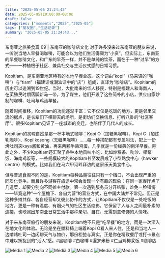 ```yaml
---
title: "2025-05-05 21:24:43"
date: 2025-05-05T10:00:00+08:00
draft: false
categories: ["moments","2025","2025-05"]
tags: ["朋友圈","生活记录"]
summary: "2025-05-05 21:24:43..."
---
```


东南亚之旅美食篇 09 | 东南亚的咖啡店文化
​
​对于许多没来过东南亚的朋友来说，一听说当地人早餐喝咖啡，可能会以为他们生活得颇为“小资”。但实际上，东南亚的早餐咖啡文化，和广东的早茶一样，并不是单纯的饮茶，而在于一种“过早”的方式——一种植根于社区、兼具社交与生活仪式感的日常习惯。

Kopitiam，是东南亚地区特有的本地早餐业态。这个词由“kopi”（马来语的“咖啡”）与“tiam”（福建话或潮汕话中的“店”）组成，直译为“咖啡店”。Kopitiam的历史可以追溯到19世纪。当时，大批南来的华人移民，特别是福建人和海南人，在英殖民时期落脚新马一带，为了谋生，他们开设了这些简朴的小店，供应自家炒制的咖啡、吐司与鸡蛋早餐。

随着时间推移，Kopitiam的功能逐渐丰富：它不仅仅是吃饭的地方，更是邻里交流的据点，是长辈们下棋聊天的场所，是街坊们交换信息、打听八卦的“社区客厅”。很多Kopitiam见证了一座城市的变迁，也陪伴了几代人的成长。

Kopitiam的灵魂自然是那一杯本地式咖啡：Kopi O（加糖黑咖啡）、Kopi C（加炼乳咖啡）、Kopi kosong（无糖黑咖啡）……每一种搭配都有专属叫法，配上一份烤吐司夹kaya酱和黄油，再来两颗半熟鸡蛋，几乎就是一份经典的南洋早餐。除此之外，不少Kopitiam还汇聚了各种本地风味小吃，比如炒粿条、叻沙、椰浆饭、海南鸡饭等，一些规模较大的Kopitiam甚至发展成了小型熟食中心（hawker centre）的模式。比如我们在马六甲河畔拜访的这家乐天美食中心。

但与普通食阁不同的是，Kopitiam每种品类往往只有一个档口，不会出现严重的同质化竞争。而且许多游客在旅途中常会发现一个有趣的现象：在同一家餐厅点了几道菜，却要分别向不同摊主付款。第一次遇到服务员分开结账，难免一脸错愕——毕竟这种“一个屋檐下、各自为营”的营业方式，在中国大陆并不常见。但正是这种多摊共存、各自经营却又彼此协作的方式，让Kopitiam不仅仅是一处吃饭的地方，更是一种有温度、有烟火气的社区生活缩影。它保留了人与人之间最朴素的连接，也映照出东南亚日常生活中那种亲切、自在、无需刻意修饰的人情味。

对于来东南亚旅行的朋友来说，Kopitiam绝不只是“吃早餐”的地方，而是一次深入在地文化的体验。无论是坐在塑料椅上端着Kopi O看人来人往，还是和当地人一边啃烤吐司一边闲聊天气与物价，那份松弛与真实，正是你在精致餐厅或打卡景点中难以捕捉到的“活人”感。
​
​#黑咖啡
​#白咖啡
​#暹罗米粉
​#仁当鸡椰浆饭
​#咖啡店

![Media 1](/Moments/photos/2025-05-05/202505052124430.jpg)
![Media 2](/Moments/photos/2025-05-05/202505052124431.jpg)
![Media 3](/Moments/photos/2025-05-05/202505052124432.jpg)
![Media 4](/Moments/photos/2025-05-05/202505052124433.jpg)
![Media 5](/Moments/photos/2025-05-05/202505052124434.jpg)
![Media 6](/Moments/photos/2025-05-05/202505052124435.jpg)

